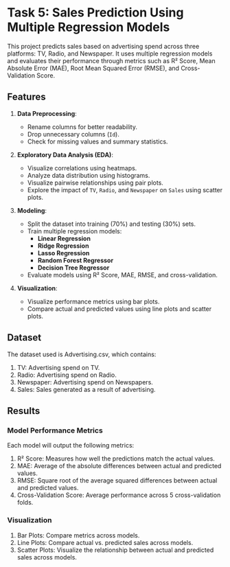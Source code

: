 # Task 5: Sales Prediction Using Multiple Regression Models

This project predicts sales based on advertising spend across three platforms: TV, Radio, and Newspaper. It uses multiple regression models and evaluates their performance through metrics such as R² Score, Mean Absolute Error (MAE), Root Mean Squared Error (RMSE), and Cross-Validation Score.

## Features
1. **Data Preprocessing**:
   - Rename columns for better readability.
   - Drop unnecessary columns (`Id`).
   - Check for missing values and summary statistics.
   
2. **Exploratory Data Analysis (EDA)**:
   - Visualize correlations using heatmaps.
   - Analyze data distribution using histograms.
   - Visualize pairwise relationships using pair plots.
   - Explore the impact of `TV`, `Radio`, and `Newspaper` on `Sales` using scatter plots.

3. **Modeling**:
   - Split the dataset into training (70%) and testing (30%) sets.
   - Train multiple regression models:
     - **Linear Regression**
     - **Ridge Regression**
     - **Lasso Regression**
     - **Random Forest Regressor**
     - **Decision Tree Regressor**
   - Evaluate models using R² Score, MAE, RMSE, and cross-validation.

4. **Visualization**:
   - Visualize performance metrics using bar plots.
   - Compare actual and predicted values using line plots and scatter plots.

## Dataset
The dataset used is Advertising.csv, which contains:
1. TV: Advertising spend on TV.
2. Radio: Advertising spend on Radio.
3. Newspaper: Advertising spend on Newspapers.
4. Sales: Sales generated as a result of advertising.

## Results
### Model Performance Metrics
Each model will output the following metrics:
1. R² Score: Measures how well the predictions match the actual values.
2. MAE: Average of the absolute differences between actual and predicted values.
3. RMSE: Square root of the average squared differences between actual and predicted values.
4. Cross-Validation Score: Average performance across 5 cross-validation folds.

### Visualization
1. Bar Plots: Compare metrics across models.
2. Line Plots: Compare actual vs. predicted sales across models.
3. Scatter Plots: Visualize the relationship between actual and predicted sales across models.
